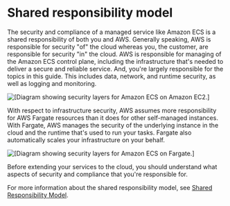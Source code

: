 # Shared responsibility model<a name="security-shared"></a>

The security and compliance of a managed service like Amazon ECS is a shared responsibility of both you and AWS\. Generally speaking, AWS is responsible for security "of" the cloud whereas you, the customer, are responsible for security "in" the cloud\. AWS is responsible for managing of the Amazon ECS control plane, including the infrastructure that's needed to deliver a secure and reliable service\. And, you're largely responsible for the topics in this guide\. This includes data, network, and runtime security, as well as logging and monitoring\.

![\[Diagram showing security layers for Amazon ECS on Amazon EC2.\]](http://docs.aws.amazon.com/AmazonECS/latest/bestpracticesguide/images/amazon-ecs-on-ec2-responsibilities.png)

With respect to infrastructure security, AWS assumes more responsibility for AWS Fargate resources than it does for other self\-managed instances\. With Fargate, AWS manages the security of the underlying instance in the cloud and the runtime that's used to run your tasks\. Fargate also automatically scales your infrastructure on your behalf\.

![\[Diagram showing security layers for Amazon ECS on Fargate.\]](http://docs.aws.amazon.com/AmazonECS/latest/bestpracticesguide/images/amazon-ecs-on-fargate-responsibilities.png)

Before extending your services to the cloud, you should understand what aspects of security and compliance that you're responsible for\.

For more information about the shared responsibility model, see [Shared Responsibility Model](http://aws.amazon.com/compliance/shared-responsibility-model)\.